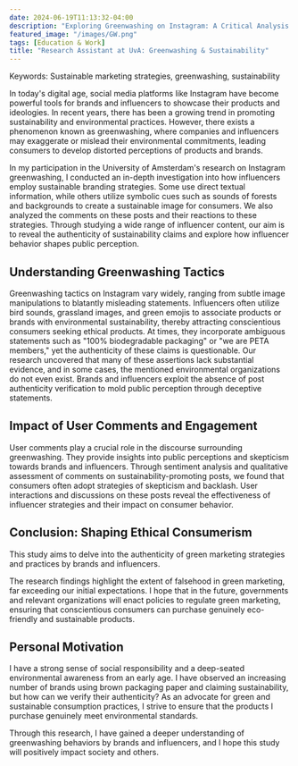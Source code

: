 ```yaml
---
date: 2024-06-19T11:13:32-04:00
description: "Exploring Greenwashing on Instagram: A Critical Analysis of Influencer Marketing"
featured_image: "/images/GW.png"
tags: [Education & Work]
title: "Research Assistant at UvA: Greenwashing & Sustainability"
---
```

Keywords: Sustainable marketing strategies, greenwashing, sustainability
<!--more-->
In today's digital age, social media platforms like Instagram have become powerful tools for brands and influencers to showcase their products and ideologies. In recent years, there has been a growing trend in promoting sustainability and environmental practices. However, there exists a phenomenon known as greenwashing, where companies and influencers may exaggerate or mislead their environmental commitments, leading consumers to develop distorted perceptions of products and brands.

In my participation in the University of Amsterdam's research on Instagram greenwashing, I conducted an in-depth investigation into how influencers employ sustainable branding strategies. Some use direct textual information, while others utilize symbolic cues such as sounds of forests and backgrounds to create a sustainable image for consumers. We also analyzed the comments on these posts and their reactions to these strategies. Through studying a wide range of influencer content, our aim is to reveal the authenticity of sustainability claims and explore how influencer behavior shapes public perception.

## Understanding Greenwashing Tactics
Greenwashing tactics on Instagram vary widely, ranging from subtle image manipulations to blatantly misleading statements. Influencers often utilize bird sounds, grassland images, and green emojis to associate products or brands with environmental sustainability, thereby attracting conscientious consumers seeking ethical products. At times, they incorporate ambiguous statements such as "100% biodegradable packaging" or "we are PETA members," yet the authenticity of these claims is questionable. Our research uncovered that many of these assertions lack substantial evidence, and in some cases, the mentioned environmental organizations do not even exist. Brands and influencers exploit the absence of post authenticity verification to mold public perception through deceptive statements.

## Impact of User Comments and Engagement
User comments play a crucial role in the discourse surrounding greenwashing. They provide insights into public perceptions and skepticism towards brands and influencers. Through sentiment analysis and qualitative assessment of comments on sustainability-promoting posts, we found that consumers often adopt strategies of skepticism and backlash. User interactions and discussions on these posts reveal the effectiveness of influencer strategies and their impact on consumer behavior.

## Conclusion: Shaping Ethical Consumerism
This study aims to delve into the authenticity of green marketing strategies and practices by brands and influencers.

The research findings highlight the extent of falsehood in green marketing, far exceeding our initial expectations. I hope that in the future, governments and relevant organizations will enact policies to regulate green marketing, ensuring that conscientious consumers can purchase genuinely eco-friendly and sustainable products.

## Personal Motivation
I have a strong sense of social responsibility and a deep-seated environmental awareness from an early age. I have observed an increasing number of brands using brown packaging paper and claiming sustainability, but how can we verify their authenticity? As an advocate for green and sustainable consumption practices, I strive to ensure that the products I purchase genuinely meet environmental standards.

Through this research, I have gained a deeper understanding of greenwashing behaviors by brands and influencers, and I hope this study will positively impact society and others.

